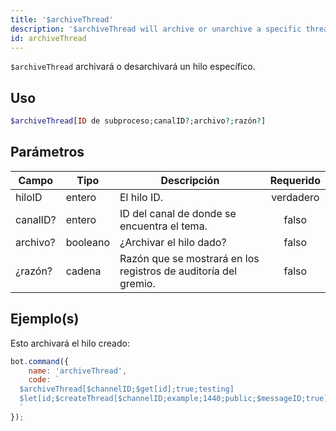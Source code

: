```yaml
---
title: '$archiveThread'
description: '$archiveThread will archive or unarchive a specific thread.'
id: archiveThread
---
```


`$archiveThread` archivará o desarchivará un hilo específico.

## Uso

```php
$archiveThread[ID de subproceso;canalID?;archivo?;razón?]
```

## Parámetros

| Campo    | Tipo     | Descripción                                                     | Requerido |
| -------- | -------- | --------------------------------------------------------------- |:---------:|
| hiloID   | entero   | El hilo ID.                                                     | verdadero |
| canalID? | entero   | ID del canal de donde se encuentra el tema.                     |   falso   |
| archivo? | booleano | ¿Archivar el hilo dado?                                         |   falso   |
| ¿razón?  | cadena   | Razón que se mostrará en los registros de auditoría del gremio. |   falso   |

## Ejemplo(s)

Esto archivará el hilo creado:

```javascript
bot.command({
    name: 'archiveThread',
    code: `
  $archiveThread[$channelID;$get[id];true;testing]
  $let[id;$createThread[$channelID;example;1440;public;$messageID;true]]  
  `
});
```
